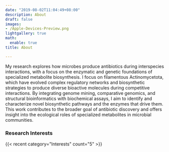 ```yaml
---
date: "2019-08-02T11:04:49+08:00"
description: About
draft: false
images:
- /Apple-Devices-Preview.png
lightgallery: true
math:
  enable: true
title: About

---
```


My research explores how microbes produce antibiotics during interspecies interactions, with a focus on the enzymatic and genetic foundations of specialized metabolite biosynthesis. I focus on filamentous Actinomycetota, which have evolved complex regulatory networks and biosynthetic strategies to produce diverse bioactive molecules during competitive interactions. By integrating genome mining, comparative genomics, and structural bioinformatics with biochemical assays, I aim to identify and characterize novel biosynthetic pathways and the enzymes that drive them. This work contributes to the broader goal of antibiotic discovery and offers insight into the ecological roles of specialized metabolites in microbial communities.

### Research Interests

{{< recent category="Interests" count="5" >}}

